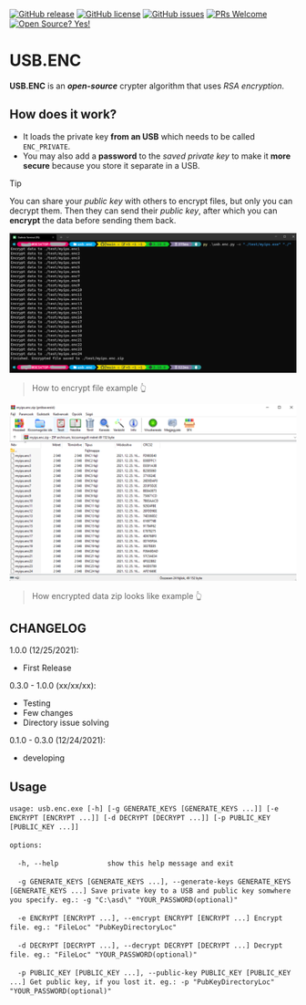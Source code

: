 [![GitHub release](https://img.shields.io/github/release/Da4ndo/USB.ENC)](https://gitHub.com/Da4ndo/USB.ENC/releases/)
[![GitHub license](https://img.shields.io/github/license/Da4ndo/USB.ENC)](https://github.com/Da4ndo/USB.ENC/blob/master/LICENSE)
[![GitHub issues](https://img.shields.io/github/issues/Da4ndo/USB.ENC)](https://GitHub.com/Da4ndo/USB.ENC/issues/)
[![PRs Welcome](https://img.shields.io/badge/PRs-welcome-brightgreen.svg?style=flat-square)](http://makeapullrequest.com)
[![Open Source? Yes!](https://badgen.net/badge/Open%20Source%20%3F/Yes%21/blue?icon=github)](https://github.com/Da4ndo/USB.ENC)

# USB.ENC

**USB.ENC** is an ***open-source*** crypter algorithm that uses *RSA encryption*. 

## How does it work?

 - It loads the private key **from an USB** which needs to be called `ENC_PRIVATE`.
 - You may also add a **password** to the *saved private key* to make it **more secure** because you store it separate in a USB.

>[!TIP]
> You can share your *public key* with others to encrypt files, but only you can decrypt them. Then they can send their *public key*, after which you can **encrypt** the data before sending them back.

![](https://github.com/Da4ndo/USB.ENC/blob/main/images/encrypt.usb.enc.png)
> How to encrypt file example 👆

![](https://github.com/Da4ndo/USB.ENC/blob/main/images/encrypted_data.usb.enc.png)
> How encrypted data zip looks like example 👆

## CHANGELOG

1.0.0 (12/25/2021):

- First Release

0.3.0 - 1.0.0 (xx/xx/xx):

- Testing
- Few changes
- Directory issue solving

0.1.0 - 0.3.0 (12/24/2021):

- developing

## Usage

```
usage: usb.enc.exe [-h] [-g GENERATE_KEYS [GENERATE_KEYS ...]] [-e ENCRYPT [ENCRYPT ...]] [-d DECRYPT [DECRYPT ...]] [-p PUBLIC_KEY [PUBLIC_KEY ...]]

options:

  -h, --help            show this help message and exit
  
  -g GENERATE_KEYS [GENERATE_KEYS ...], --generate-keys GENERATE_KEYS [GENERATE_KEYS ...] Save private key to a USB and public key somwhere you specify. eg.: -g "C:\asd\" "YOUR_PASSWORD(optional)"
                        
  -e ENCRYPT [ENCRYPT ...], --encrypt ENCRYPT [ENCRYPT ...] Encrypt file. eg.: "FileLoc" "PubKeyDirectoryLoc"
                        
  -d DECRYPT [DECRYPT ...], --decrypt DECRYPT [DECRYPT ...] Decrypt file. eg.: "FileLoc" "YOUR_PASSWORD(optional)"
                      
  -p PUBLIC_KEY [PUBLIC_KEY ...], --public-key PUBLIC_KEY [PUBLIC_KEY ...] Get public key, if you lost it. eg.: -p "PubKeyDirectoryLoc" "YOUR_PASSWORD(optional)"
```
